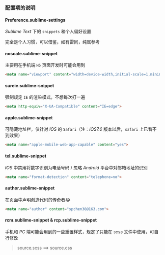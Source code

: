 ### 配置项的说明

#### Preference.sublime-settings

*Sublime Text* 下的 `snippets` 和个人偏好设置

完全是个人习惯，可以借鉴，如有雷同，纯属参考

#### noscale.sublime-snippet

主要用在手机端 `H5` 页面开发时可能会用到

```html
<meta name="viewport" content="width=device-width,initial-scale=1,minimum-scale=1,maximum-scale=1,user-scalable=no" />
```

#### sureie.sublime-snippet

强制规定 `IE` 的渲染模式，不想每次打一遍

```html
<meta http-equiv="X-UA-Compatible" content="IE=edge">
```

#### apple.sublime-snippet

可隐藏地址栏，仅针对 *IOS* 的 `Safari`（注：*IOS7.0* 版本以后，`safari` 上已看不到效果）

```html
<meta name="apple-mobile-web-app-capable" content="yes">
```

#### tel.sublime-snippet

*IOS* 中禁用将数字识别为电话号码 / 忽略 *Android* 平台中对邮箱地址的识别

```html
<meta name="format-detection" content="telephone=no">
```

#### author.sublime-snippet

在页面中声明创造代码的传奇者😂

```html
<meta name="author" content="spchen38@163.com">
```

#### rcm.sublime-snippet & rcp.sublime-snippet

手机和 *PC* 端可能会用到的一些重置样式，规定了只能在 *scss* 文件中使用，可自行修改

> source.scss ==> source.css